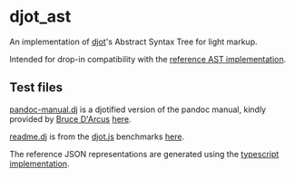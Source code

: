 # djot_ast

An implementation of [djot](https://djot.net/)'s Abstract Syntax Tree for light markup.

Intended for drop-in compatibility with the [reference AST implementation](https://github.com/jgm/djot.js/blob/main/src/ast.ts).

## Test files

[pandoc-manual.dj](tests/fixtures/pandoc-manual.dj) is a djotified version of the pandoc manual, kindly provided by [Bruce D'Arcus](https://github.com/bdarcus) [here](https://github.com/jgm/djot/issues/227#issuecomment-1612235687).

[readme.dj](tests/fixtures/readme.dj) is from the [djot.js](https://github.com/jgm/djot.js) benchmarks [here](https://github.com/jgm/djot.js/tree/main/bench).

The reference JSON representations are generated using the [typescript implementation](https://github.com/jgm/djot.js).

